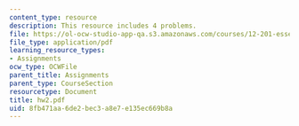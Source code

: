 ```yaml
---
content_type: resource
description: This resource includes 4 problems.
file: https://ol-ocw-studio-app-qa.s3.amazonaws.com/courses/12-201-essentials-of-geophysics-fall-2004/8fb471aa6de2bec3a8e7e135ec669b8a_hw2.pdf
file_type: application/pdf
learning_resource_types:
- Assignments
ocw_type: OCWFile
parent_title: Assignments
parent_type: CourseSection
resourcetype: Document
title: hw2.pdf
uid: 8fb471aa-6de2-bec3-a8e7-e135ec669b8a
---
```

